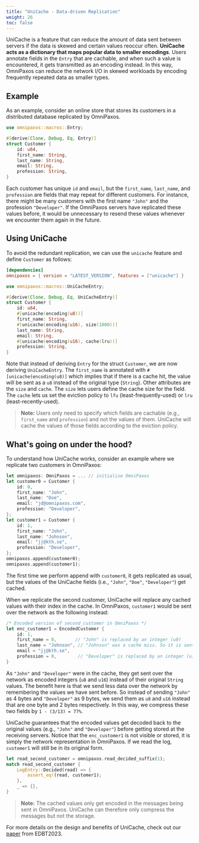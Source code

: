 ```yaml
---
title: "UniCache - Data-driven Replication"
weight: 26
toc: false
---
```

UniCache is a feature that can reduce the amount of data sent between servers if the data is skewed and certain values reoccur often. **UniCache acts as a dictionary that maps popular data to smaller encodings**. Users annotate fields in the `Entry` that are cachable, and when such a value is encountered, it gets transmitted as an encoding instead. In this way, OmniPaxos can reduce the network I/O in skewed workloads by encoding frequently repeated data as smaller types.

## Example
As an example, consider an online store that stores its customers in a distributed database replicated by OmniPaxos.
```rust
use omnipaxos::macros::Entry;

#[derive(Clone, Debug, Eq, Entry)]
struct Customer {
    id: u64,
    first_name: String,
    last_name: String,
    email: String,
    profession: String,
}
```
Each customer has unique `id` and `email`, but the `first_name`, `last_name`, and `profession` are fields that may repeat for different customers. For instance, there might be many customers with the first name `"John"` and the profession `"Developer"`. If the OmniPaxos servers have replicated these values before, it would be unnecessary to resend these values whenever we encounter them again in the future.

##  Using UniCache
To avoid the redundant replication, we can use the `unicache` feature and define `Customer` as follows:
```toml
[dependencies]
omnipaxos = { version = "LATEST_VERSION", features = ["unicache"] }
```

```rust
use omnipaxos::macros::UniCacheEntry;

#[derive(Clone, Debug, Eq, UniCacheEntry)]
struct Customer {
    id: u64,
    #[unicache(encoding(u8))]
    first_name: String,
    #[unicache(encoding(u16), size(1000))]
    last_name: String,
    email: String,
    #[unicache(encoding(u16), cache(lru))]
    profession: String,
}
```
Note that instead of deriving `Entry` for the struct `Customer`, we are now deriving `UniCacheEntry`. The `first_name` is annotated with
`#[unicache(encoding(u8)]` which implies that if there is a cache hit, the value will be sent as a `u8` instead of the original type (`String`). Other attributes are the `size` and `cache`. The `size` lets users define the cache size for the field. The `cache` lets us set the eviction policy to `lfu` (least-frequently-used) or `lru` (least-recently-used).

> **Note:** Users only need to specify which fields are cachable (e.g., `first_name` and `profession`) and not the values of them. UniCache will cache the values of those fields according to the eviction policy.

## What's going on under the hood?
To understand how UniCache works, consider an example where we replicate two customers in OmniPaxos:
```rust
let omnipaxos: OmniPaxos = ... // initialise OmniPaxos
let customer0 = Customer {
    id: 0,
    first_name: "John",
    last_name: "Doe",
    email: "jd@omnipaxos.com",
    profession: "Developer",
};
let customer1 = Customer {
    id: 1,
    first_name: "John",
    last_name: "Johnson",
    email: "jj@kth.se",
    profession: "Developer",
};
omnipaxos.append(customer0);
omnipaxos.append(customer1);
```
The first time we perform append with `customer0`, it gets replicated as usual, but the values of the UniCache fields (i.e., `"John"`, `"Doe"`, `"Developer"`) get cached.

When we replicate the second customer, UniCache will replace any cached values with their index in the cache. In OmniPaxos, `customer1` would be sent over the network as the following instead:
```rust
/* Encoded version of second_customer in OmniPaxos */
let enc_customer1 = EncodedCustomer {
    id: 1,
    first_name = 0,       // "John" is replaced by an integer (u8)
    last_name = "Johnson", // "Johnson" was a cache miss. So it is sent in its original form.
    email = "jj@kth.se",
    profession = 0,        // "Developer" is replaced by an integer (u16)
}
```
As `"John"` and `"Developer"` were in the cache, they get sent over the network as encoded integers (`u8` and `u16`) instead of their original `String` values. The benefit here is that we send less data over the network by remembering the values we have sent before. So instead of sending `"John"` as 4 bytes and `"Developer"` as 9 bytes, we send them as `u8` and `u16` instead that are one byte and 2 bytes respectively. In this way, we compress these two fields by `1 - (3/13) = 77%`.

UniCache guarantees that the encoded values get decoded back to the original values (e.g., `"John"` and `"Developer"`) before getting stored at the receiving servers. Notice that the `enc_customer1` is not visible or stored, it is simply the network representation in OmniPaxos. If we read the log, `customer1` will still be in its original form.
```rust
let read_second_customer = omnipaxos.read_decided_suffix(1);
match read_second_customer {
    LogEntry::Decided(read) => {
        assert_eq!(read, customer1);
    },
    _ => {},
}
```
> **Note:** The cached values only get encoded in the messages being sent in OmniPaxos. UniCache can therefore only compress the messages but not the storage.

For more details on the design and benefits of UniCache, check out our [paper](https://openproceedings.org/2023/conf/edbt/3-paper-117.pdf) from EDBT2023.
